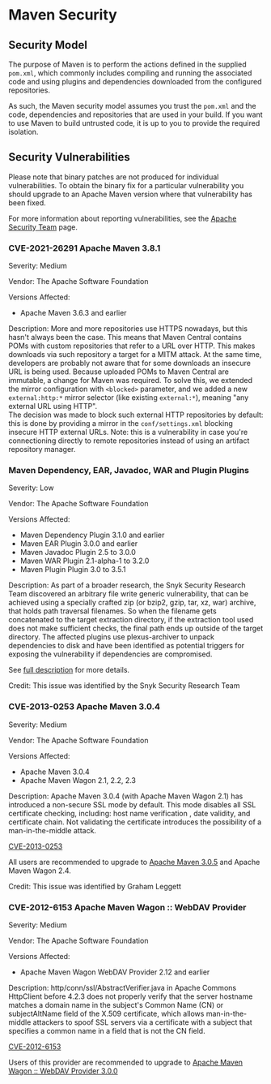 # Maven Security

<!--
Licensed to the Apache Software Foundation (ASF) under one
or more contributor license agreements.  See the NOTICE file
distributed with this work for additional information
regarding copyright ownership.  The ASF licenses this file
to you under the Apache License, Version 2.0 (the
"License"); you may not use this file except in compliance
with the License.  You may obtain a copy of the License at

http://www.apache.org/licenses/LICENSE-2.0

Unless required by applicable law or agreed to in writing,
software distributed under the License is distributed on an
"AS IS" BASIS, WITHOUT WARRANTIES OR CONDITIONS OF ANY
KIND, either express or implied.  See the License for the
specific language governing permissions and limitations
under the License.
-->

## Security Model

The purpose of Maven is to perform the actions defined in the supplied
`pom.xml`, which commonly includes compiling and running the associated
code and using plugins and dependencies downloaded from the configured
repositories.

As such, the Maven security model assumes you trust the `pom.xml` and
the code, dependencies and repositories that are used in your build.
If you want to use Maven to build untrusted code, it is up to you to
provide the required isolation.

## Security Vulnerabilities

Please note that binary patches are not produced for individual
vulnerabilities. To obtain the binary fix for a particular vulnerability
you should upgrade to an Apache Maven version where that vulnerability
has been fixed.

For more information about reporting vulnerabilities, see the [Apache
Security Team](https://www.apache.org/security/) page.

### CVE-2021-26291 Apache Maven 3.8.1

Severity: Medium

Vendor: The Apache Software Foundation

Versions Affected:

- Apache Maven 3.6.3 and earlier

Description: More and more repositories use HTTPS nowadays, but this hasn't always been the case. This means that Maven Central contains POMs with custom repositories that refer to a URL over HTTP.
This makes downloads via such repository a target for a MITM attack.
At the same time, developers are probably not aware that for some downloads an insecure URL is being used.
Because uploaded POMs to Maven Central are immutable, a change for Maven was required.
To solve this, we extended the mirror configuration with `<blocked>` parameter,
and we added a new `external:http:*` mirror selector (like existing `external:*`), meaning "any external URL using HTTP".\
The decision was made to block such external HTTP repositories by default: this is done by providing a mirror in the `conf/settings.xml` blocking insecure HTTP external URLs.
Note: this is a vulnerability in case you're connectioning directly to remote repositories instead of using an artifact repository manager.

### Maven Dependency, EAR, Javadoc, WAR and Plugin Plugins

Severity: Low

Vendor: The Apache Software Foundation

Versions Affected:

- Maven Dependency Plugin 3.1.0 and earlier
- Maven EAR Plugin 3.0.0 and earlier
- Maven Javadoc Plugin 2.5 to 3.0.0
- Maven WAR Plugin 2.1-alpha-1 to 3.2.0
- Maven Plugin Plugin 3.0 to 3.5.1

Description: As part of a broader research, the Snyk Security Research Team discovered
an arbitrary file write generic vulnerability, that can be achieved using a
specially crafted zip (or bzip2, gzip, tar, xz, war) archive, that holds
path traversal filenames. So when the filename gets concatenated to the
target extraction directory, if the extraction tool used does not make
sufficient checks, the final path ends up outside of the target directory.
The affected plugins use plexus-archiver to unpack dependencies to disk
and have been identified as potential triggers for exposing the vulnerability
if dependencies are compromised.

See [full description](./security-plexus-archiver.html) for more details.

Credit: This issue was identified by the Snyk Security Research Team

### CVE-2013-0253 Apache Maven 3.0.4

Severity: Medium

Vendor: The Apache Software Foundation

Versions Affected:

- Apache Maven 3.0.4
- Apache Maven Wagon 2.1, 2.2, 2.3

Description: Apache Maven 3.0.4 (with Apache Maven Wagon 2.1) has
introduced a non-secure SSL mode by default. This mode disables all SSL
certificate checking, including: host name verification , date validity,
and certificate chain. Not validating the certificate introduces the
possibility of a man-in-the-middle attack.

[CVE-2013-0253](https://cve.mitre.org/cgi-bin/cvename.cgi?name=CVE-2013-0253)

All users are recommended to upgrade to [Apache Maven
3.0.5](./download.cgi) and Apache Maven Wagon 2.4.

Credit: This issue was identified by Graham Leggett

### CVE-2012-6153 Apache Maven Wagon :: WebDAV Provider

Severity: Medium

Vendor: The Apache Software Foundation

Versions Affected:

- Apache Maven Wagon WebDAV Provider 2.12 and earlier

Description: http/conn/ssl/AbstractVerifier.java in Apache Commons HttpClient
before 4.2.3 does not properly verify that the server hostname matches a
domain name in the subject's Common Name (CN) or subjectAltName field of the
X.509 certificate, which allows man-in-the-middle attackers to spoof SSL
servers via a certificate with a subject that specifies a common name in a
field that is not the CN field.

[CVE-2012-6153](https://cve.mitre.org/cgi-bin/cvename.cgi?name=CVE-2012-6153)

Users of this provider are recommended to upgrade to [Apache Maven Wagon ::
WebDAV Provider 3.0.0](./download.cgi)
